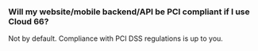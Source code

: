 

### Will my website/mobile backend/API be PCI compliant if I use Cloud 66?
Not by default. Compliance with PCI DSS regulations is up to you.

